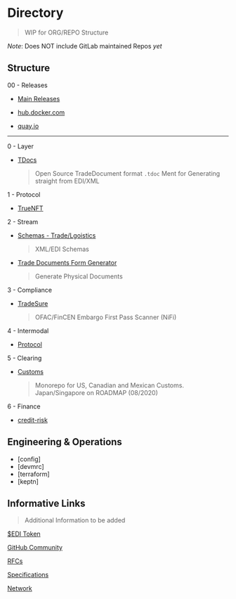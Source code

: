 # Directory

> WIP for ORG/REPO Structure 

*Note*: Does NOT include GitLab maintained Repos *yet*

## Structure 

00 - Releases 
   * [Main Releases](https://github.com/freight-trust/releases)
   
   * [hub.docker.com](https://hub.docker.com/freightnetwork)
   
   * [quay.io](https://quay.io/organization/freight)

---

0 - Layer
  * [TDocs](https://github.com/freight-trust/tdocs)
    > Open Source TradeDocument format `.tdoc` Ment for Generating straight from EDI/XML

1 - Protocol
  * [TrueNFT](https://github.com/freight-trust/truenft)

2 - Stream
  * [Schemas - Trade/Lgoistics](https://github.com/freight-trust/global)
      > XML/EDI Schemas
  * [Trade Documents Form Generator](https://github.com/freight-trust/tradedocs-formgen/tree/electron-pdf2)
      > Generate Physical Documents 
  
3 - Compliance
  * [TradeSure](https://github.com/freight-trust/tradesure)
    > OFAC/FinCEN Embargo First Pass Scanner (NiFi)

4 - Intermodal
  * [Protocol](https://github.com/freight-trust/protocol)

5 - Clearing
  * [Customs](https://github.com/freight-trust/customs)
      > Monorepo for US, Canadian and Mexican Customs. Japan/Singapore on ROADMAP (08/2020)

6 - Finance
  * [credit-risk](https://github.com/freight-trust/credit-risk)
  
## Engineering & Operations



- [config]
- [devmrc]
- [terraform]
- [keptn]


## Informative Links

> Additional Information to be added

[$EDI Token](https://github.com/freight-trust/editoken)

[GitHub Community](https://github.com/freight-chain)

[RFCs](https://github.com/freight-chain/rfc)

[Specifications](https://github.com/freight-trust/spec)

[Network](https://github.com/freight-chain/network)
